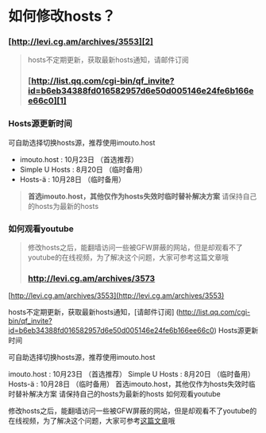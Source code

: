 

如何修改hosts？
=========================================


### [http://levi.cg.am/archives/3553][2] ###

> hosts不定期更新，获取最新hosts通知，请邮件订阅
> ### [http://list.qq.com/cgi-bin/qf_invite?id=b6eb34388fd016582957d6e50d005146e24fe6b166ee66c0][1] ###

### Hosts源更新时间 ###
可自助选择切换hosts源，推荐使用imouto.host

 - imouto.host : 10月23日  （首选推荐）
 - Simple U Hosts : 8月20日  （临时备用）
 - Hosts-ä : 10月28日  （临时备用）

> **首选imouto.host，其他仅作为hosts失效时临时替补解决方案**
> 请保持自己的hosts为最新的hosts

### 如何观看youtube ###
> 修改hosts之后，能翻墙访问一些被GFW屏蔽的网站，但是却观看不了youtube的在线视频，为了解决这个问题，大家可参考这篇文章哦
> ### http://levi.cg.am/archives/3573 ###

  [1]: http://list.qq.com/cgi-bin/qf_invite?id=b6eb34388fd016582957d6e50d005146e24fe6b166ee66c0
  [2]: http://levi.cg.am/archives/3553

[http://levi.cg.am/archives/3553](http://levi.cg.am/archives/3553)

hosts不定期更新，获取最新hosts通知，[请邮件订阅]
(http://list.qq.com/cgi-bin/qf_invite?id=b6eb34388fd016582957d6e50d005146e24fe6b166ee66c0)
Hosts源更新时间

可自助选择切换hosts源，推荐使用imouto.host

imouto.host : 10月23日 （首选推荐）
Simple U Hosts : 8月20日 （临时备用）
Hosts-ä : 10月28日 （临时备用）
首选imouto.host，其他仅作为hosts失效时临时替补解决方案 请保持自己的hosts为最新的hosts
如何观看youtube

修改hosts之后，能翻墙访问一些被GFW屏蔽的网站，但是却观看不了youtube的在线视频，为了解决这个问题，大家可参考[这篇文章](http://levi.cg.am/archives/3573)哦


